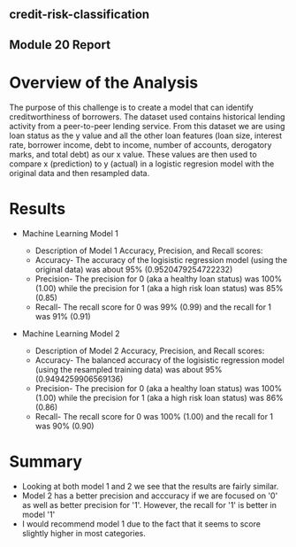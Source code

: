 ## credit-risk-classification
## Module 20 Report

# Overview of the Analysis

The purpose of this challenge is to create a model that can identify creditworthiness of borrowers. The dataset used contains historical lending activity from a peer-to-peer lending service. From this dataset we are using loan status as the y value and all the other loan features (loan size, interest rate, borrower income, debt to income, number of accounts, derogatory marks, and total debt) as our x value. These values are then used to compare x (prediction) to y (actual) in a logistic regresion model with the original data and then resampled data.

# Results

* Machine Learning Model 1
  * Description of Model 1 Accuracy, Precision, and Recall scores:
  * Accuracy- The accuracy of the logisistic regression model (using the original data) was about 95% (0.9520479254722232)
  * Precision- The precision for 0 (aka a healthy loan status) was 100% (1.00) while the precision for 1 (aka a high risk loan status) was 85% (0.85)
  * Recall- The recall score for 0 was 99% (0.99) and the recall for 1 was 91% (0.91)


* Machine Learning Model 2
  * Description of Model 2 Accuracy, Precision, and Recall scores:
  * Accuracy- The balanced accuracy of the logisistic regression model (using the resampled training data) was about 95% (0.9494259906569136)
  * Precision- The precision for 0 (aka a healthy loan status) was 100% (1.00) while the precision for 1 (aka a high risk loan status) was 86% (0.86)
  * Recall- The recall score for 0 was 100% (1.00) and the recall for 1 was 90% (0.90)

# Summary

* Looking at both model 1 and 2 we see that the results are fairly similar.
* Model 2 has a better precision and acccuracy if we are focused on '0' as well as better precision for '1'. However, the recall for '1' is better in model '1'
* I would recommend model 1 due to the fact that it seems to score slightly higher in most categories.